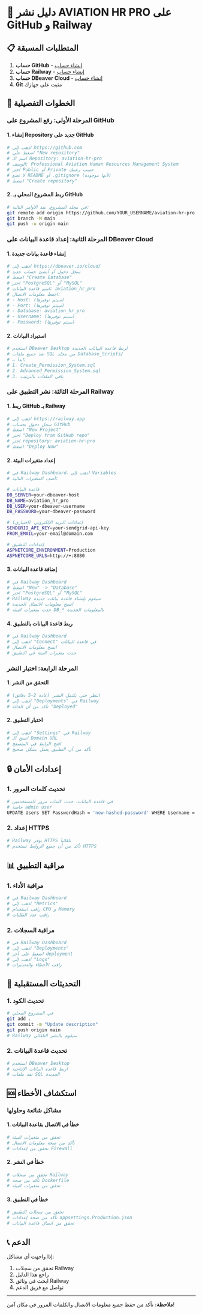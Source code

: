# 🚀 دليل نشر AVIATION HR PRO على GitHub و Railway

## 📋 المتطلبات المسبقة

1. **حساب GitHub** - [إنشاء حساب](https://github.com)
2. **حساب Railway** - [إنشاء حساب](https://railway.app)
3. **حساب DBeaver Cloud** - [إنشاء حساب](https://dbeaver.io/cloud/)
4. **Git** مثبت على جهازك

## 🔧 الخطوات التفصيلية

### **المرحلة الأولى: رفع المشروع على GitHub**

#### 1. إنشاء Repository جديد على GitHub
```bash
# اذهب إلى https://github.com
# اضغط على "New repository"
# اسم الـ Repository: aviation-hr-pro
# الوصف: Professional Aviation Human Resources Management System
# اختر Public أو Private حسب رغبتك
# لا تضع README أو .gitignore (لأنها موجودة)
# اضغط "Create repository"
```

#### 2. ربط المشروع المحلي بـ GitHub
```bash
# في مجلد المشروع، نفذ الأوامر التالية:
git remote add origin https://github.com/YOUR_USERNAME/aviation-hr-pro.git
git branch -M main
git push -u origin main
```

### **المرحلة الثانية: إعداد قاعدة البيانات على DBeaver Cloud**

#### 1. إنشاء قاعدة بيانات جديدة
```bash
# اذهب إلى https://dbeaver.io/cloud/
# سجل دخول أو أنشئ حساب جديد
# اضغط "Create Database"
# اختر "PostgreSQL" أو "MySQL"
# اسم قاعدة البيانات: aviation_hr_pro
# احفظ معلومات الاتصال:
# - Host: (سيتم توفيرها)
# - Port: (سيتم توفيرها)
# - Database: aviation_hr_pro
# - Username: (سيتم توفيرها)
# - Password: (سيتم توفيرها)
```

#### 2. استيراد البيانات
```bash
# استخدم DBeaver Desktop لربط قاعدة البيانات الجديدة
# نفذ جميع ملفات SQL من مجلد Database_Scripts/
# ابدأ بـ:
# 1. Create_Permission_System.sql
# 2. Advanced_Permission_System.sql
# 3. باقي الملفات بالترتيب
```

### **المرحلة الثالثة: نشر التطبيق على Railway**

#### 1. ربط GitHub بـ Railway
```bash
# اذهب إلى https://railway.app
# سجل دخول بحساب GitHub
# اضغط "New Project"
# اختر "Deploy from GitHub repo"
# اختر repository: aviation-hr-pro
# اضغط "Deploy Now"
```

#### 2. إعداد متغيرات البيئة
```bash
# في Railway Dashboard، اذهب إلى Variables
# أضف المتغيرات التالية:

# قاعدة البيانات
DB_SERVER=your-dbeaver-host
DB_NAME=aviation_hr_pro
DB_USER=your-dbeaver-username
DB_PASSWORD=your-dbeaver-password

# إعدادات البريد الإلكتروني (اختياري)
SENDGRID_API_KEY=your-sendgrid-api-key
FROM_EMAIL=your-email@domain.com

# إعدادات التطبيق
ASPNETCORE_ENVIRONMENT=Production
ASPNETCORE_URLS=http://+:8080
```

#### 3. إضافة قاعدة البيانات
```bash
# في Railway Dashboard
# اضغط "New" -> "Database"
# اختر "PostgreSQL" أو "MySQL"
# Railway سيقوم بإنشاء قاعدة بيانات جديدة
# انسخ معلومات الاتصال الجديدة
# حدث متغيرات البيئة DB_* بالمعلومات الجديدة
```

#### 4. ربط قاعدة البيانات بالتطبيق
```bash
# في Railway Dashboard
# اذهب إلى "Connect" في قاعدة البيانات
# انسخ معلومات الاتصال
# حدث متغيرات البيئة في التطبيق
```

### **المرحلة الرابعة: اختبار النشر**

#### 1. التحقق من النشر
```bash
# انتظر حتى يكتمل النشر (عادة 2-5 دقائق)
# اذهب إلى "Deployments" في Railway
# تأكد من أن الحالة "Deployed"
```

#### 2. اختبار التطبيق
```bash
# اذهب إلى "Settings" في Railway
# انسخ الـ Domain URL
# افتح الرابط في المتصفح
# تأكد من أن التطبيق يعمل بشكل صحيح
```

## 🔒 إعدادات الأمان

### 1. تحديث كلمات المرور
```bash
# في قاعدة البيانات، حدث كلمات مرور المستخدمين
# خاصة admin user
UPDATE Users SET PasswordHash = 'new-hashed-password' WHERE Username = 'admin';
```

### 2. إعداد HTTPS
```bash
# Railway يوفر HTTPS تلقائياً
# تأكد من أن جميع الروابط تستخدم HTTPS
```

## 📊 مراقبة التطبيق

### 1. مراقبة الأداء
```bash
# في Railway Dashboard
# اذهب إلى "Metrics"
# راقب استخدام CPU و Memory
# راقب عدد الطلبات
```

### 2. مراقبة السجلات
```bash
# في Railway Dashboard
# اذهب إلى "Deployments"
# اضغط على آخر deployment
# اذهب إلى "Logs"
# راقب الأخطاء والتحذيرات
```

## 🔄 التحديثات المستقبلية

### 1. تحديث الكود
```bash
# في المشروع المحلي
git add .
git commit -m "Update description"
git push origin main
# Railway سيقوم بالنشر التلقائي
```

### 2. تحديث قاعدة البيانات
```bash
# استخدم DBeaver Desktop
# اربط قاعدة البيانات الإنتاجية
# نفذ ملفات SQL الجديدة
```

## 🆘 استكشاف الأخطاء

### مشاكل شائعة وحلولها

#### 1. خطأ في الاتصال بقاعدة البيانات
```bash
# تحقق من متغيرات البيئة
# تأكد من صحة معلومات الاتصال
# تحقق من إعدادات Firewall
```

#### 2. خطأ في النشر
```bash
# تحقق من سجلات Railway
# تأكد من صحة Dockerfile
# تحقق من متغيرات البيئة
```

#### 3. خطأ في التطبيق
```bash
# تحقق من سجلات التطبيق
# تأكد من صحة إعدادات appsettings.Production.json
# تحقق من اتصال قاعدة البيانات
```

## 📞 الدعم

إذا واجهت أي مشاكل:
1. تحقق من سجلات Railway
2. راجع هذا الدليل
3. ابحث في وثائق Railway
4. تواصل مع فريق الدعم

---

**ملاحظة:** تأكد من حفظ جميع معلومات الاتصال والكلمات المرور في مكان آمن! 